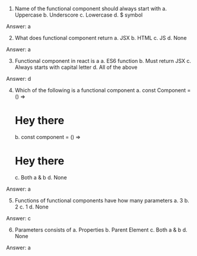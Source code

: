 1. Name of the functional component should always start with
   a. Uppercase
   b. Underscore
   c. Lowercase
   d. $ symbol

Answer: a

2. What does functional component return
   a. JSX
   b. HTML
   c. JS
   d. None

Answer: a

3. Functional component in react is a
   a. ES6 function
   b. Must return JSX
   c. Always starts with capital letter
   d. All of the above

Answer: d

4. Which of the following is a functional component
   a. const Component = () => <h1>Hey there</h1>
   b. const component = () => <h1> Hey there</h1>
   c. Both a & b
   d. None

Answer: a

5. Functions of functional components have how many parameters
   a. 3
   b. 2
   c. 1
   d. None

Answer: c

6. Parameters consists of
   a. Properties
   b. Parent Element
   c. Both a & b
   d. None

Answer: a
